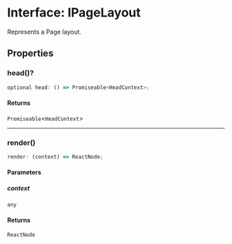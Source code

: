 # Interface: IPageLayout

Represents a Page layout.

## Properties

### head()?

```ts
optional head: () => Promiseable<HeadContext>;
```

#### Returns

`Promiseable`\<`HeadContext`\>

***

### render()

```ts
render: (context) => ReactNode;
```

#### Parameters

##### context

`any`

#### Returns

`ReactNode`
